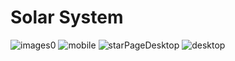 # Solar System
![images0](https://user-images.githubusercontent.com/70600553/121094847-a2dfe900-c7c5-11eb-92bf-eaaafd9d39ae.png)
![mobile](https://user-images.githubusercontent.com/70600553/121096650-fe5fa600-c7c8-11eb-90d0-70e04c7b8258.gif)
![starPageDesktop](https://user-images.githubusercontent.com/70600553/121097200-f9e7bd00-c7c9-11eb-807b-eb9a82cec9ec.gif)
![desktop](https://user-images.githubusercontent.com/70600553/121097205-fbb18080-c7c9-11eb-95dc-dae1a87f7702.gif)

